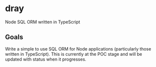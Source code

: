 # dray
Node SQL ORM written in TypeScript

## Goals
Write a simple to use SQL ORM for Node applications (particularly those written in TypeScript). This is currently at the POC stage and will be updated with status when it progresses.

